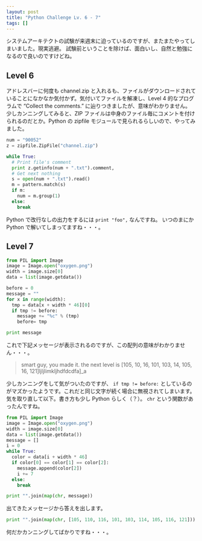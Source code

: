 ```yaml
---
layout: post
title: "Python Challenge Lv. 6 - 7"
tags: []
---
```


システムアーキテクトの試験が来週末に迫っているのですが、またまたやってしまいました。現実逃避。
試験前ということを除けば、面白いし、自然と勉強になるので良いのですけどね。

## Level 6

アドレスバーに何度も channel.zip と入れるも、ファイルがダウンロードされていることになかなか気付かず。気付いてファイルを解凍し、Level 4 的なプログラムで &#8220;Collect the comments.&#8221; に辿りつきましたが、意味がわかりません。
少しカンニングしてみると、ZIP ファイルは中身のファイル毎にコメントを付けられるのだとか。Python の zipfile モジュールで見られるらしいので、やってみました。

```py
num = "90052"
z = zipfile.ZipFile("channel.zip")

while True:
  # Print file's comment
  print z.getinfo(num + ".txt").comment,
  # Get next nothing
  s = open(num + ".txt").read()
  m = pattern.match(s)
  if m:
    num = m.group(1)
  else:
    break
```

Python で改行なしの出力をするには `print "foo",` なんですね。
いつのまにか Python で解いてしまってますね・・・。

## Level 7

```py
from PIL import Image
image = Image.open("oxygen.png")
width = image.size[0]
data = list(image.getdata())

before = 0
message = ""
for x in range(width):
  tmp = data[x + width * 46][0]
  if tmp != before:
    message += "%c" % (tmp)
    before= tmp

print message
```

これで下記メッセージが表示されるのですが、この配列の意味がわかりません・・・。

> smart guy, you made it. the next level is [105, 10, 16, 101, 103, 14, 105, 16, 121]ljljlimkljhdfdcdfa]\_a

少しカンニングをして気がついたのですが、 `if tmp != before:` としているのがマズかったようです。これだと同じ文字が続く場合に無視されてしまいます。
気を取り直して以下。書き方も少し Python らしく（？）。
`chr` という関数があったんですね。

```py
from PIL import Image
image = Image.open("oxygen.png")
width = image.size[0]
data = list(image.getdata())
message = []
i = 0
while True:
  color = data[i + width * 46]
  if color[0] == color[1] == color[2]:
    message.append(color[2])
    i += 7
  else:
    break

print "".join(map(chr, message))
```

出てきたメッセージから答えを出します。

```py
print "".join(map(chr, [105, 110, 116, 101, 103, 114, 105, 116, 121]))
```

何だかカンニングしてばかりですね・・・。
